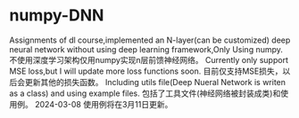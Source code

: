 # numpy-DNN
Assignments of dl course,implemented an N-layer(can be customized) deep neural network without using deep learning framework,Only Using numpy.不使用深度学习架构仅用numpy实现n层前馈神经网络。
Currently only support MSE loss,but I will update more loss functions soon. 目前仅支持MSE损失，以后会更新其他的损失函数。
Including utils file(Deep Nueral Network is writen as a class) and using example files. 包括了工具文件(神经网络被封装成类)和使用例。
2024-03-08
使用例将在3月11日更新。
